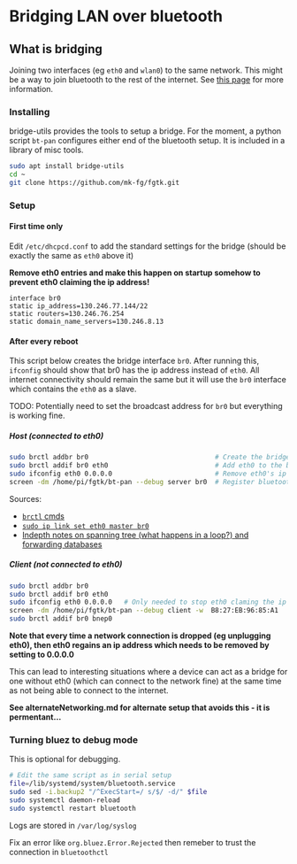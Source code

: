 
# Bridging LAN over bluetooth

## What is bridging

Joining two interfaces (eg `eth0` and `wlan0`) to the same network. This might be a way to join bluetooth to the rest of the internet. See [this page](https://wiki.debian.org/BridgeNetworkConnections) for more information.

### Installing
bridge-utils provides the tools to setup a bridge. For the moment, a python script `bt-pan` configures either end of the bluetooth setup. It is included in a library of misc tools.
```bash
sudo apt install bridge-utils
cd ~
git clone https://github.com/mk-fg/fgtk.git
```



### Setup

#### First time only

Edit `/etc/dhcpcd.conf` to add the standard settings for the bridge (should be exactly the same as `eth0` above it)

**Remove eth0 entries and make this happen on startup somehow to prevent eth0 claiming the ip address!**
```
interface br0
static ip_address=130.246.77.144/22
static routers=130.246.76.254
static domain_name_servers=130.246.8.13
```

#### After every reboot

This script below creates the bridge interface `br0`. After running this, `ifconfig` should show that br0 has the ip address instead of `eth0`. All internet connectivity should remain the same but it will use the `br0` interface which contains the `eth0` as a slave.

TODO: Potentially need to set the broadcast address for `br0` but everything is working fine.

##### Host (connected to eth0)
```bash
sudo brctl addbr br0                                # Create the bridge
sudo brctl addif br0 eth0                           # Add eth0 to the bridge
sudo ifconfig eth0 0.0.0.0                          # Remove eth0's ip address
screen -dm /home/pi/fgtk/bt-pan --debug server br0  # Register bluetooth device with the bridge
```

Sources:
- [`brctl` cmds](https://wiki.debian.org/BridgeNetworkConnections)
- [`sudo ip link set eth0 master br0` ](https://superuser.com/questions/916368/does-a-bridge-between-2-tap-interfaces-need-an-ip-address)
- [Indepth notes on spanning tree (what happens in a loop?) and forwarding databases](http://linuxcommand.org/man_pages/brctl8.html)

##### Client (not connected to eth0)
```bash
sudo brctl addbr br0
sudo brctl addif br0 eth0
sudo ifconfig eth0 0.0.0.0   # Only needed to stop eth0 claming the ip address
screen -dm /home/pi/fgtk/bt-pan --debug client -w  B8:27:EB:96:85:A1
sudo brctl addif br0 bnep0
```


**Note that every time a network connection is dropped (eg unplugging eth0), then eth0 regains an ip address which needs to be removed by setting to 0.0.0.0**

This can lead to interesting situations where a device can act as a bridge for one without eth0 (which can connect to the network fine) at the same time as not being able to connect to the internet.
 
 **See alternateNetworking.md for alternate setup that avoids this - it is permentant...**


### Turning bluez to debug mode

This is optional for debugging.

```bash
# Edit the same script as in serial setup
file=/lib/systemd/system/bluetooth.service
sudo sed -i.backup2 "/^ExecStart=/ s/$/ -d/" $file
sudo systemctl daemon-reload
sudo systemctl restart bluetooth
```

Logs are stored in `/var/log/syslog`

Fix an error like `org.bluez.Error.Rejected` then remeber to trust the connection in `bluetoothctl`
